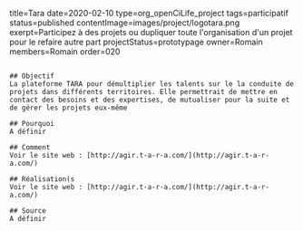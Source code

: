 title=Tara
date=2020-02-10
type=org_openCiLife_project
tags=participatif
status=published
contentImage=images/project/logotara.png
exerpt=Participez à des projets ou dupliquer toute l'organisation d'un projet pour le refaire autre part
projectStatus=prototypage
owner=Romain
members=Romain
order=020
~~~~~~

## Objectif
La plateforme TARA pour démultiplier les talents sur le la conduite de projets dans différents territoires. Elle permettrait de mettre en contact des besoins et des expertises, de mutualiser pour la suite et de gérer les projets eux-même

## Pourquoi
A définir

## Comment
Voir le site web : [http://agir.t-a-r-a.com/](http://agir.t-a-r-a.com/)

## Réalisation(s
Voir le site web : [http://agir.t-a-r-a.com/](http://agir.t-a-r-a.com/)

## Source
A définir
 